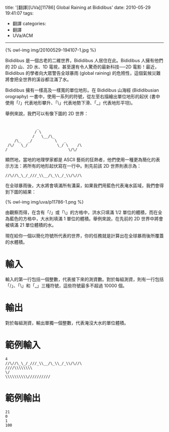 title: '[翻譯][UVa][11786] Global Raining at Bididibus'
date: 2010-05-29 19:41:07
tags:
- 翻譯
categories:
- 翻譯
- UVa/ACM
---

{% owl-img img/20100529-194107-1.jpg %}

Bididibus 是一個古老的二維世界，Bididibus 人居住在此。Bididibus 人擁有他們的 2D 山、2D 水、1D 電視，甚至還有令人驚奇的最新科技──2D 電影！最近，Bididibus 的學者向大眾警告全球暴雨 (global raining) 的危險性，這個氣候災難將會把全世界的溪谷都注滿了水。

<!-- more -->

Bididibus 擁有一樣高及一樣寬的單位地形。在 Bididibus 山海經 (Bididibusian orography) 一書中，使用一系列的符號，從左至右描繪出單位地形的起伏 (書中使用「/」代表地形攀升、「\」代表地勢下滑、「_」代表地形平坦)。

舉例來說，我們可以有像下圖的 2D 世界：

``` text

              _
             / \
            /   \__/\_
    /\_   _/          \   _
 /\/   \_/             \_/ \    /\
/                           \/\/
```

顯然地，當地的地理學家都是 ASCII 藝術的狂熱者，他們使用一種更為簡化的表示方法：將所有的地形起伏寫在一行中。則先前該 2D 世界則表示為：

``` text
//\//\_\_/_///_\\__/\_\\_/_\\/\//\
```

在全球暴雨後，大水將會填滿所有溝渠，如果我們用藍色代表淹水區域，我們會得到下圖的結果：

{% owl-img img/uva/p11786-1.png %}

由觀察而得，在含有「/」或「\」的方格中，洪水只填滿 1/2 單位的體積，而在全為藍色的方格中，大水則填滿 1 單位的體積。舉例來說，在先前的 2D 世界中將會被填滿 21 單位體積的水。

現在給你一個以簡化符號所代表的世界，你的任務就是計算出在全球暴雨後所覆蓋的水體積。

# 輸入

輸入的第一行包括一個整數，代表接下來的測資數。對於每組測資，則有一行包括「/」、「\」和「_」三種符號，這些符號最多不超過 10000 個。

# 輸出

對於每組測資，輸出單獨一個整數，代表淹沒大水的單位體積。

# 範例輸入

``` text
4
//\//\_\_/_///_\\__/\_\\_/_\\/\//\
////\\\\\\\\
\/
\\\\\\\\\\//////////
```

# 範例輸出

``` text
21
0
1
100
```